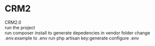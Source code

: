 # CRM2
 CRM2.0
<br>run the project</br>
run composer install to generate depedencies in vendor folder
change .env.example to .env
run php artisan key:generate
configure .env
